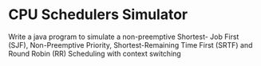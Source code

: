 # **CPU Schedulers Simulator**
Write a java program to simulate a non-preemptive Shortest- Job First (SJF), Non-Preemptive Priority, Shortest-Remaining Time First (SRTF) and Round Robin (RR) Scheduling with context switching

